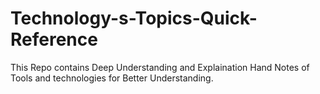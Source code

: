# Technology-s-Topics-Quick-Reference
This Repo contains Deep Understanding and Explaination Hand Notes of Tools and technologies for Better Understanding.
